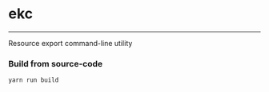 # ekc
___
Resource export command-line utility

### Build from source-code
```shell
yarn run build
```